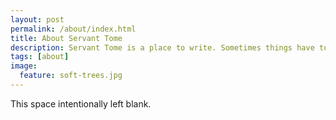 ```yaml
---
layout: post
permalink: /about/index.html
title: About Servant Tome
description: Servant Tome is a place to write. Sometimes things have to be written before they are fully understood.
tags: [about]
image:
  feature: soft-trees.jpg
---
```


This space intentionally left blank.
